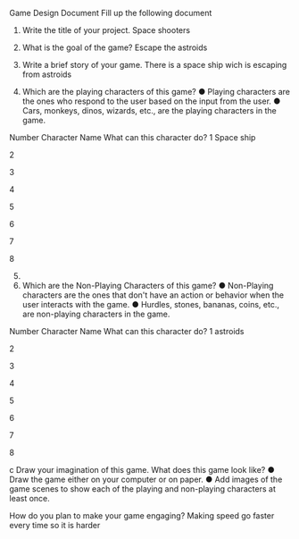 Game Design Document
Fill up the following document
 

 
 
1.	Write the title of your project.
Space shooters

 
 
2.	What is the goal of the game?
Escape the astroids

 
 
3.	Write a brief story of your game.
There is a space ship wich is escaping from astroids

 

 

 


4.	Which are the playing characters of this game?
●  	Playing characters are the ones who respond to the user based on the input from the user.
●  	Cars, monkeys, dinos, wizards, etc., are the playing characters in the game. 
 
Number
Character Name
What can this character do?
1
Space ship
 
2
 
 
3
 
 
4
 
 
5
 
 
6
 
 
7
 
 
8
 
 


5.	 
6.	Which are the Non-Playing Characters of this game?
●  	Non-Playing characters are the ones that don't have an action or behavior when the user interacts with the game.
●       Hurdles, stones, bananas, coins, etc., are non-playing characters in the game.  
 
Number
Character Name
What can this character do?
1
astroids
 
2
 
 
3
 
 
4
 
 
5
 
 
6
 
 
7
 
 
8
 
 

 
 c
Draw your imagination of this game. What does this game look like?
●  	Draw the game either on your computer or on paper.
●       Add images of the game scenes to show each of the playing and non-playing characters at least once.  
 




 
How do you plan to make your game engaging?
Making speed go faster every time so it is harder



